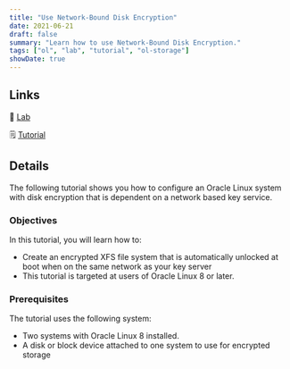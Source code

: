 ```yaml
---
title: "Use Network-Bound Disk Encryption"
date: 2021-06-21
draft: false
summary: "Learn how to use Network-Bound Disk Encryption."
tags: ["ol", "lab", "tutorial", "ol-storage"]
showDate: true
---
```


## Links

:crescent_moon: [Lab](https://luna.oracle.com/lab/e348bfed-8e08-4b12-8114-74e87eb12497)

:spiral_notepad: [Tutorial](https://docs.oracle.com/en/learn/nbde-oracle-linux)

## Details

The following tutorial shows you how to configure an Oracle Linux system with disk encryption that is dependent on a network based key service.

### Objectives

In this tutorial, you will learn how to:

- Create an encrypted XFS file system that is automatically unlocked at boot when on the same network as your key server 
- This tutorial is targeted at users of Oracle Linux 8 or later.

### Prerequisites

The tutorial uses the following system:

- Two systems with Oracle Linux 8 installed.
- A disk or block device attached to one system to use for encrypted storage
